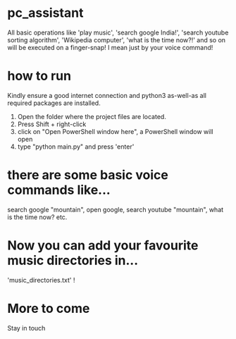 # pc_assistant
All basic operations like 'play music', 'search google India!', 'search youtube sorting algorithm', 'Wikipedia computer', 'what is the time now?!' and so on will be executed on a finger-snap! I mean just by your voice command!

how to run
==========
Kindly ensure a good internet connection and python3 as-well-as all required packages are installed.

1) Open the folder where the project files are located.
2) Press Shift + right-click
3) click on "Open PowerShell window here", a PowerShell window will open
4) type "python main.py" and press 'enter'

there are some basic voice commands like...
===========================================
search google "mountain",
open google,
search youtube "mountain",
what is the time now?
etc. 

Now you can add your favourite music directories in...
==================================================
'music_directories.txt' !

More to come
============
Stay in touch
